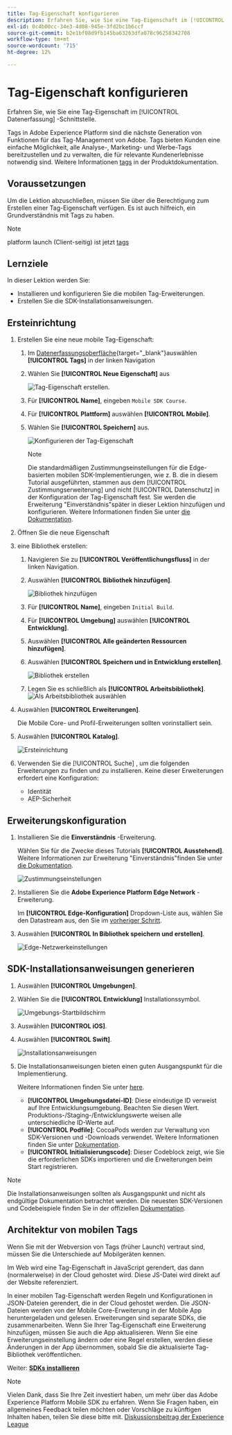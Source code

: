 ```yaml
---
title: Tag-Eigenschaft konfigurieren
description: Erfahren Sie, wie Sie eine Tag-Eigenschaft im [!UICONTROL Datenerfassung] -Schnittstelle.
exl-id: 0c4b00cc-34e3-4d08-945e-3fd2bc1b6ccf
source-git-commit: b2e1bf08d9fb145ba63263dfa078c96258342708
workflow-type: tm+mt
source-wordcount: '715'
ht-degree: 12%

---
```


# Tag-Eigenschaft konfigurieren

Erfahren Sie, wie Sie eine Tag-Eigenschaft im [!UICONTROL Datenerfassung] -Schnittstelle.

Tags in Adobe Experience Platform sind die nächste Generation von Funktionen für das Tag-Management von Adobe. Tags bieten Kunden eine einfache Möglichkeit, alle Analyse-, Marketing- und Werbe-Tags bereitzustellen und zu verwalten, die für relevante Kundenerlebnisse notwendig sind. Weitere Informationen [tags](https://experienceleague.adobe.com/docs/experience-platform/tags/home.html?lang=de) in der Produktdokumentation.

## Voraussetzungen

Um die Lektion abzuschließen, müssen Sie über die Berechtigung zum Erstellen einer Tag-Eigenschaft verfügen. Es ist auch hilfreich, ein Grundverständnis mit Tags zu haben.

>[!NOTE]
>
> platform launch (Client-seitig) ist jetzt [tags](https://experienceleague.adobe.com/docs/experience-platform/tags/home.html?lang=de)

## Lernziele

In dieser Lektion werden Sie:

* Installieren und konfigurieren Sie die mobilen Tag-Erweiterungen.
* Erstellen Sie die SDK-Installationsanweisungen.

## Ersteinrichtung

1. Erstellen Sie eine neue mobile Tag-Eigenschaft:
   1. Im [Datenerfassungsoberfläche](https://experience.adobe.com/data-collection/){target="_blank"}auswählen **[!UICONTROL Tags]** in der linken Navigation
   1. Wählen Sie **[!UICONTROL Neue Eigenschaft]** aus

      ![Tag-Eigenschaft erstellen](assets/mobile-tags-new-property.png).
   1. Für **[!UICONTROL Name]**, eingeben `Mobile SDK Course`.
   1. Für **[!UICONTROL Plattform]** auswählen **[!UICONTROL Mobile]**.
   1. Wählen Sie **[!UICONTROL Speichern]** aus.

      ![Konfigurieren der Tag-Eigenschaft](assets/mobile-tags-property-config.png)

      >[!NOTE]
      >
      > Die standardmäßigen Zustimmungseinstellungen für die Edge-basierten mobilen SDK-Implementierungen, wie z. B. die in diesem Tutorial ausgeführten, stammen aus dem [!UICONTROL Zustimmungserweiterung] und nicht [!UICONTROL Datenschutz] in der Konfiguration der Tag-Eigenschaft fest. Sie werden die Erweiterung &quot;Einverständnis&quot;später in dieser Lektion hinzufügen und konfigurieren. Weitere Informationen finden Sie unter [die Dokumentation](https://developer.adobe.com/client-sdks/documentation/privacy-and-gdpr/).


1. Öffnen Sie die neue Eigenschaft
1. eine Bibliothek erstellen:

   1. Navigieren Sie zu **[!UICONTROL Veröffentlichungsfluss]** in der linken Navigation.
   1. Auswählen **[!UICONTROL Bibliothek hinzufügen]**.

      ![Bibliothek hinzufügen](assets/mobile-tags-create-library.png)

   1. Für **[!UICONTROL Name]**, eingeben `Initial Build`.
   1. Für **[!UICONTROL Umgebung]** auswählen **[!UICONTROL Entwicklung]**.
   1. Auswählen  **[!UICONTROL Alle geänderten Ressourcen hinzufügen]**.
   1. Auswählen **[!UICONTROL Speichern und in Entwicklung erstellen]**.

      ![Bibliothek erstellen](assets/mobile-tags-save-library.png)

   1. Legen Sie es schließlich als **[!UICONTROL Arbeitsbibliothek]**.
      ![Als Arbeitsbibliothek auswählen](assets/mobile-tags-working-library.png)
1. Auswählen **[!UICONTROL Erweiterungen]**.

   Die Mobile Core- und Profil-Erweiterungen sollten vorinstalliert sein.

1. Auswählen **[!UICONTROL Katalog]**.

   ![Ersteinrichtung](assets/mobile-tags-starting.png)

1. Verwenden Sie die [!UICONTROL Suche] , um die folgenden Erweiterungen zu finden und zu installieren. Keine dieser Erweiterungen erfordert eine Konfiguration:
   * Identität
   * AEP-Sicherheit

## Erweiterungskonfiguration

1. Installieren Sie die **Einverständnis** -Erweiterung.

   Wählen Sie für die Zwecke dieses Tutorials **[!UICONTROL Ausstehend]**. Weitere Informationen zur Erweiterung &quot;Einverständnis&quot;finden Sie unter [die Dokumentation](https://developer.adobe.com/client-sdks/documentation/consent-for-edge-network/).

   ![Zustimmungseinstellungen](assets/mobile-tags-extension-consent.png)

1. Installieren Sie die **Adobe Experience Platform Edge Network** -Erweiterung.

   Im **[!UICONTROL Edge-Konfiguration]** Dropdown-Liste aus, wählen Sie den Datastream aus, den Sie im [vorheriger Schritt](create-datastream.md).

1. Auswählen **[!UICONTROL In Bibliothek speichern und erstellen]**.

   ![Edge-Netzwerkeinstellungen](assets/mobile-tags-extension-edge.png)


## SDK-Installationsanweisungen generieren

1. Auswählen **[!UICONTROL Umgebungen]**.

1. Wählen Sie die **[!UICONTROL Entwicklung]** Installationssymbol.

   ![Umgebungs-Startbildschirm](assets/mobile-tags-environments.png)

1. Auswählen **[!UICONTROL iOS]**.

1. Auswählen **[!UICONTROL Swift]**.

   ![Installationsanweisungen](assets/mobile-tags-install-instructions.png)

1. Die Installationsanweisungen bieten einen guten Ausgangspunkt für die Implementierung.

   Weitere Informationen finden Sie unter [here](https://developer.adobe.com/client-sdks/documentation/getting-started/get-the-sdk/).

   * **[!UICONTROL Umgebungsdatei-ID]**: Diese eindeutige ID verweist auf Ihre Entwicklungsumgebung. Beachten Sie diesen Wert. Produktions-/Staging-/Entwicklungswerte weisen alle unterschiedliche ID-Werte auf.
   * **[!UICONTROL Podfile]**: CocoaPods werden zur Verwaltung von SDK-Versionen und -Downloads verwendet. Weitere Informationen finden Sie unter [Dokumentation](https://cocoapods.org/).
   * **[!UICONTROL Initialisierungscode]**: Dieser Codeblock zeigt, wie Sie die erforderlichen SDKs importieren und die Erweiterungen beim Start registrieren.

>[!NOTE]
>Die Installationsanweisungen sollten als Ausgangspunkt und nicht als endgültige Dokumentation betrachtet werden. Die neuesten SDK-Versionen und Codebeispiele finden Sie in der offiziellen [Dokumentation](https://developer.adobe.com/client-sdks/documentation/).

## Architektur von mobilen Tags

Wenn Sie mit der Webversion von Tags (früher Launch) vertraut sind, müssen Sie die Unterschiede auf Mobilgeräten kennen.

Im Web wird eine Tag-Eigenschaft in JavaScript gerendert, das dann (normalerweise) in der Cloud gehostet wird. Diese JS-Datei wird direkt auf der Website referenziert.

In einer mobilen Tag-Eigenschaft werden Regeln und Konfigurationen in JSON-Dateien gerendert, die in der Cloud gehostet werden. Die JSON-Dateien werden von der Mobile Core-Erweiterung in der Mobile App heruntergeladen und gelesen. Erweiterungen sind separate SDKs, die zusammenarbeiten. Wenn Sie Ihrer Tag-Eigenschaft eine Erweiterung hinzufügen, müssen Sie auch die App aktualisieren. Wenn Sie eine Erweiterungseinstellung ändern oder eine Regel erstellen, werden diese Änderungen in der App übernommen, sobald Sie die aktualisierte Tag-Bibliothek veröffentlichen.

Weiter: **[SDKs installieren](install-sdks.md)**

>[!NOTE]
>
>Vielen Dank, dass Sie Ihre Zeit investiert haben, um mehr über das Adobe Experience Platform Mobile SDK zu erfahren. Wenn Sie Fragen haben, ein allgemeines Feedback teilen möchten oder Vorschläge zu künftigen Inhalten haben, teilen Sie diese bitte mit. [Diskussionsbeitrag der Experience League](https://experienceleaguecommunities.adobe.com/t5/adobe-experience-platform-launch/tutorial-discussion-implement-adobe-experience-cloud-in-mobile/td-p/443796)